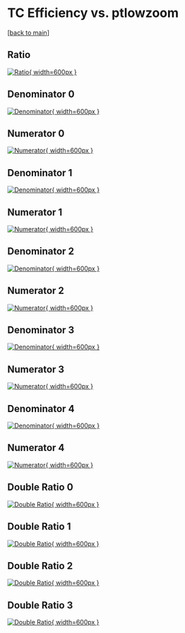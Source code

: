 # TC Efficiency vs. ptlowzoom

[[back to main](./)]



## Ratio

[![Ratio](../mtv/var/TC_loweta_13_-1_eff_ptlowzoom.png){ width=600px }](../mtv/var/TC_loweta_13_-1_eff_ptlowzoom.pdf)

## Denominator 0

[![Denominator](../mtv/den/TC_loweta_13_-1_eff_ptlowzoom_den0.png){ width=600px }](../mtv/den/TC_loweta_13_-1_eff_ptlowzoom_den0.pdf)

## Numerator 0

[![Numerator](../mtv/num/TC_loweta_13_-1_eff_ptlowzoom_num0.png){ width=600px }](../mtv/num/TC_loweta_13_-1_eff_ptlowzoom_num0.pdf)

## Denominator 1

[![Denominator](../mtv/den/TC_loweta_13_-1_eff_ptlowzoom_den1.png){ width=600px }](../mtv/den/TC_loweta_13_-1_eff_ptlowzoom_den1.pdf)

## Numerator 1

[![Numerator](../mtv/num/TC_loweta_13_-1_eff_ptlowzoom_num1.png){ width=600px }](../mtv/num/TC_loweta_13_-1_eff_ptlowzoom_num1.pdf)

## Denominator 2

[![Denominator](../mtv/den/TC_loweta_13_-1_eff_ptlowzoom_den2.png){ width=600px }](../mtv/den/TC_loweta_13_-1_eff_ptlowzoom_den2.pdf)

## Numerator 2

[![Numerator](../mtv/num/TC_loweta_13_-1_eff_ptlowzoom_num2.png){ width=600px }](../mtv/num/TC_loweta_13_-1_eff_ptlowzoom_num2.pdf)

## Denominator 3

[![Denominator](../mtv/den/TC_loweta_13_-1_eff_ptlowzoom_den3.png){ width=600px }](../mtv/den/TC_loweta_13_-1_eff_ptlowzoom_den3.pdf)

## Numerator 3

[![Numerator](../mtv/num/TC_loweta_13_-1_eff_ptlowzoom_num3.png){ width=600px }](../mtv/num/TC_loweta_13_-1_eff_ptlowzoom_num3.pdf)

## Denominator 4

[![Denominator](../mtv/den/TC_loweta_13_-1_eff_ptlowzoom_den4.png){ width=600px }](../mtv/den/TC_loweta_13_-1_eff_ptlowzoom_den4.pdf)

## Numerator 4

[![Numerator](../mtv/num/TC_loweta_13_-1_eff_ptlowzoom_num4.png){ width=600px }](../mtv/num/TC_loweta_13_-1_eff_ptlowzoom_num4.pdf)

## Double Ratio 0

[![Double Ratio](../mtv/ratio/TC_loweta_13_-1_eff_ptlowzoom_ratio0.png){ width=600px }](../mtv/ratio/TC_loweta_13_-1_eff_ptlowzoom_ratio0.pdf)

## Double Ratio 1

[![Double Ratio](../mtv/ratio/TC_loweta_13_-1_eff_ptlowzoom_ratio1.png){ width=600px }](../mtv/ratio/TC_loweta_13_-1_eff_ptlowzoom_ratio1.pdf)

## Double Ratio 2

[![Double Ratio](../mtv/ratio/TC_loweta_13_-1_eff_ptlowzoom_ratio2.png){ width=600px }](../mtv/ratio/TC_loweta_13_-1_eff_ptlowzoom_ratio2.pdf)

## Double Ratio 3

[![Double Ratio](../mtv/ratio/TC_loweta_13_-1_eff_ptlowzoom_ratio3.png){ width=600px }](../mtv/ratio/TC_loweta_13_-1_eff_ptlowzoom_ratio3.pdf)

